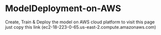 # ModelDeployment-on-AWS
Create, Train &amp; Deploy the model on AWS cloud platform
to visit this page just copy this link (ec2-18-223-0-65.us-east-2.compute.amazonaws.com)

